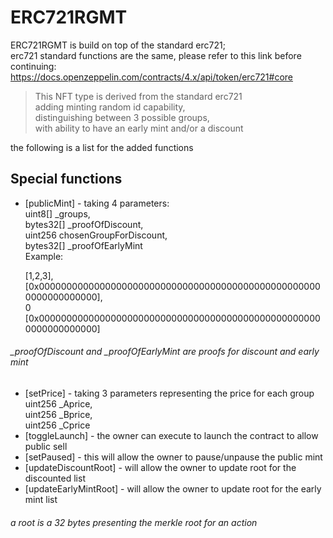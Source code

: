 <h1 class="code-line" data-line-start=0 data-line-end=1 ><a id="ERC721RGMT_0"></a>ERC721RGMT</h1>
<p class="has-line-data" data-line-start="2" data-line-end="5">ERC721RGMT is build on top of the standard erc721;<br>
erc721 standard functions are the same, please refer to this link before continuing:<br>
<a href="https://docs.openzeppelin.com/contracts/4.x/api/token/erc721#core">https://docs.openzeppelin.com/contracts/4.x/api/token/erc721#core</a></p>
<blockquote>
<p class="has-line-data" data-line-start="7" data-line-end="11">This NFT type is derived from the standard erc721<br>
adding minting random id capability,<br>
distinguishing between 3 possible groups,<br>
with ability to have an early mint and/or a discount</p>
</blockquote>
<p class="has-line-data" data-line-start="13" data-line-end="14">the following is a list for the added functions</p>
<h2 class="code-line" data-line-start=15 data-line-end=16 ><a id="Special_functions_15"></a>Special functions</h2>
<ul>
<li class="has-line-data" data-line-start="19" data-line-end="30">
<p class="has-line-data" data-line-start="19" data-line-end="25">[publicMint] - taking 4 parameters:<br>
uint8[] _groups,<br>
bytes32[] _proofOfDiscount,<br>
uint256 chosenGroupForDiscount,<br>
bytes32[] _proofOfEarlyMint<br>
Example:</p>
<p class="has-line-data" data-line-start="26" data-line-end="30">[1,2,3],<br>
[0x0000000000000000000000000000000000000000000000000000000000000000],<br>
0<br>
[0x0000000000000000000000000000000000000000000000000000000000000000]</p>
</li>
</ul>
<h6 class="code-line" data-line-start=30 data-line-end=31 ><a id="_proofOfDiscount_and__proofOfEarlyMint_are_proofs_for_discount_and_early_mint_30"></a>_proofOfDiscount and _proofOfEarlyMint are proofs for discount and early mint</h6>
<ul>
<li class="has-line-data" data-line-start="32" data-line-end="36">[setPrice] - taking 3 parameters representing the price for each group<br>
uint256 _Aprice,<br>
uint256 _Bprice,<br>
uint256 _Cprice</li>
<li class="has-line-data" data-line-start="36" data-line-end="37">[toggleLaunch] - the owner can execute to launch the contract to allow public sell</li>
<li class="has-line-data" data-line-start="37" data-line-end="38">[setPaused] - this will allow the owner to pause/unpause the public mint</li>
<li class="has-line-data" data-line-start="38" data-line-end="39">[updateDiscountRoot] - will allow the owner to update root for the discounted list</li>
<li class="has-line-data" data-line-start="39" data-line-end="40">[updateEarlyMintRoot] - will allow the owner to update root for the early mint list</li>
</ul>
<h6 class="code-line" data-line-start=40 data-line-end=41 ><a id="a_root_is_a_32_bytes_presenting_the_merkle_root_for_an_action_40"></a>a root is a 32 bytes presenting the merkle root for an action</h6>
